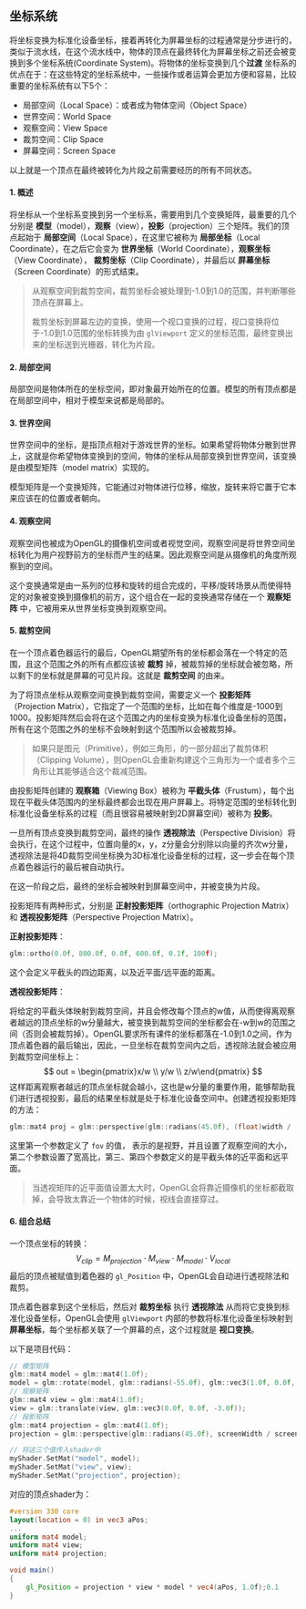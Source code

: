 ## 坐标系统

将坐标变换为标准化设备坐标，接着再转化为屏幕坐标的过程通常是分步进行的，类似于流水线，在这个流水线中，物体的顶点在最终转化为屏幕坐标之前还会被变换到多个坐标系统(Coordinate System)。将物体的坐标变换到几个**过渡** 坐标系的优点在于：在这些特定的坐标系统中，一些操作或者运算会更加方便和容易，比较重要的坐标系统有以下5个：

* 局部空间（Local Space）：或者成为物体空间（Object Space）
* 世界空间：World Space
* 观察空间：View Space
* 裁剪空间：Clip Space
* 屏幕空间：Screen Space

以上就是一个顶点在最终被转化为片段之前需要经历的所有不同状态。

#### 1. 概述

将坐标从一个坐标系变换到另一个坐标系，需要用到几个变换矩阵，最重要的几个分别是 **模型**（model），**观察**（view），**投影**（projection）三个矩阵。我们的顶点起始于 **局部空间**（Local Space），在这里它被称为 **局部坐标**（Local Coordinate），在之后它会变为 **世界坐标**（World Coordinate），**观察坐标**（View Coordinate）， **裁剪坐标**（Clip Coordinate），并最后以 **屏幕坐标**（Screen Coordinate）的形式结束。

> 从观察空间到裁剪空间，裁剪坐标会被处理到-1.0到1.0的范围，并判断哪些顶点在屏幕上。
>
> 裁剪坐标到屏幕左边的变换，使用一个视口变换的过程，视口变换将位于-1.0到1.0范围的坐标转换为由 `glViewport` 定义的坐标范围，最终变换出来的坐标送到光栅器，转化为片段。

#### 2. 局部空间

局部空间是物体所在的坐标空间，即对象最开始所在的位置。模型的所有顶点都是在局部空间中，相对于模型来说都是局部的。

#### 3. 世界空间

世界空间中的坐标，是指顶点相对于游戏世界的坐标。如果希望将物体分散到世界上，这就是你希望物体变换到的空间，物体的坐标从局部变换到世界空间，该变换是由模型矩阵（model matrix）实现的。

模型矩阵是一个变换矩阵，它能通过对物体进行位移，缩放，旋转来将它置于它本来应该在的位置或者朝向。

#### 4. 观察空间

观察空间也被成为OpenGL的摄像机空间或者视觉空间，观察空间是将世界空间坐标转化为用户视野前方的坐标而产生的结果。因此观察空间是从摄像机的角度所观察到的空间。

这个变换通常是由一系列的位移和旋转的组合完成的，平移/旋转场景从而使得特定的对象被变换到摄像机的前方，这个组合在一起的变换通常存储在一个 **观察矩阵** 中，它被用来从世界坐标变换到观察空间。

#### 5. 裁剪空间

在一个顶点着色器运行的最后，OpenGL期望所有的坐标都会落在一个特定的范围，且这个范围之外的所有点都应该被 **裁剪** 掉，被裁剪掉的坐标就会被忽略，所以剩下的坐标就是屏幕的可见片段。这就是 **裁剪空间** 的由来。

为了将顶点坐标从观察空间变换到裁剪空间，需要定义一个 **投影矩阵**（Projection Matrix），它指定了一个范围的坐标，比如在每个维度是-1000到1000。投影矩阵然后会将在这个范围之内的坐标变换为标准化设备坐标的范围，所有在这个范围之外的坐标不会映射到这个范围所以会被裁剪掉。

> 如果只是图元（Primitive），例如三角形，的一部分超出了裁剪体积（Clipping Volume），则OpenGL会重新构建这个三角形为一个或者多个三角形让其能够适合这个裁减范围。

由投影矩阵创建的 **观察箱**（Viewing Box）被称为 **平截头体**（Frustum），每个出现在平截头体范围内的坐标最终都会出现在用户屏幕上。将特定范围的坐标转化到标准化设备坐标系的过程（而且很容易被映射到2D屏幕空间）被称为 **投影**。

一旦所有顶点变换到裁剪空间，最终的操作 **透视除法**（Perspective Division）将会执行，在这个过程中，位置向量的x，y，z分量会分别除以向量的齐次w分量，透视除法是将4D裁剪空间坐标换为3D标准化设备坐标的过程，这一步会在每个顶点着色器运行的最后被自动执行。

在这一阶段之后，最终的坐标会被映射到屏幕空间中，并被变换为片段。

投影矩阵有两种形式，分别是 **正射投影矩阵**（orthographic Projection Matrix）和 **透视投影矩阵**（Perspective Projection Matrix）。

**正射投影矩阵**：

```cpp
glm::ortho(0.0f, 800.0f, 0.0f, 600.0f, 0.1f, 100f);
```

这个会定义平截头的四边距离，以及近平面/远平面的距离。

**透视投影矩阵**：

将给定的平截头体映射到裁剪空间，并且会修改每个顶点的w值，从而使得离观察者越远的顶点坐标的w分量越大，被变换到裁剪空间的坐标都会在-w到w的范围之间（否则会被裁剪掉）。OpenGL要求所有课件的坐标都落在-1.0到1.0之间，作为顶点着色器的最后输出，因此，一旦坐标在裁剪空间内之后，透视除法就会被应用到裁剪空间坐标上：
$$
out = \begin{pmatrix}x/w \\ y/w \\ z/w\end{pmatrix}
$$
这样距离观察者越远的顶点坐标就会越小，这也是w分量的重要作用，能够帮助我们进行透视投影，最后的结果坐标就是处于标准化设备空间中。创建透视投影矩阵的方法：

```cpp
glm::mat4 proj = glm::perspective(glm::radians(45.0f), (float)width / (float)height, 0.1f, 100.0f);
```

这里第一个参数定义了 `fov` 的值， 表示的是视野，并且设置了观察空间的大小，第二个参数设置了宽高比，第三、第四个参数定义的是平截头体的近平面和远平面。

> 当透视矩阵的近平面值设置太大时，OpenGL会将靠近摄像机的坐标都截取掉，会导致太靠近一个物体的时候，视线会直接穿过。

#### 6. 组合总结

一个顶点坐标的转换：
$$
V_{clip} = M_{projection} \cdot M_{view} \cdot M_{model} \cdot V_{local}
$$
最后的顶点被赋值到着色器的 `gl_Position` 中，OpenGL会自动进行透视除法和裁剪。

顶点着色器拿到这个坐标后，然后对 **裁剪坐标** 执行 **透视除法** 从而将它变换到标准化设备坐标，OpenGL会使用 `glViewport` 内部的参数将标准化设备坐标映射到 **屏幕坐标**，每个坐标都关联了一个屏幕的点，这个过程就是 **视口变换**。

以下是项目代码：

```cpp
// 模型矩阵
glm::mat4 model = glm::mat4(1.0f);
model = glm::rotate(model, glm::radians(-55.0f), glm::vec3(1.0f, 0.0f, 0.0f));
// 观察矩阵
glm::mat4 view = glm::mat4(1.0f);
view = glm::translate(view, glm::vec3(0.0f, 0.0f, -3.0f));
// 投影矩阵
glm::mat4 projection = glm::mat4(1.0f);
projection = glm::perspective(glm::radians(45.0f), screenWidth / screenHeight, 0.1f, 100.0f);

// 将这三个值传入shader中
myShader.SetMat("model", model);
myShader.SetMat("view", view);
myShader.SetMat("projection", projection);
```

对应的顶点shader为：

```glsl
#version 330 core
layout(location = 0) in vec3 aPos;
...
uniform mat4 model;
uniform mat4 view;
uniform mat4 projection;

void main()
{
    gl_Position = projection * view * model * vec4(aPos, 1.0f);0.1
}
```

